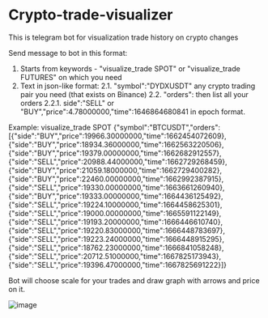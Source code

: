 # Crypto-trade-visualizer
This is telegram bot for visualization trade history on crypto changes

Send message to bot in this format:
  1. Starts from keywords - "visualize_trade SPOT" or "visualize_trade FUTURES" on which you need
  2. Text in json-like format:
    2.1. "symbol":"DYDXUSDT" any crypto trading pair you need (that exists on Binance)
    2.2. "orders": then list all your orders
      2.2.1. side":"SELL" or "BUY","price":4.78000000,"time":1646864680841 in epoch format.

Example:
visualize_trade SPOT
{"symbol":"BTCUSDT","orders":[{"side":"BUY","price":19966.30000000,"time":1662454072609},{"side":"BUY","price":18934.36000000,"time":1662563220506},{"side":"BUY","price":19379.00000000,"time":1662682912557},{"side":"SELL","price":20988.44000000,"time":1662729268459},{"side":"BUY","price":21059.18000000,"time":1662729400282},{"side":"BUY","price":22460.00000000,"time":1662992387915},{"side":"SELL","price":19330.00000000,"time":1663661260940},{"side":"BUY","price":19333.00000000,"time":1664436125492},{"side":"SELL","price":19224.10000000,"time":1664458625301},{"side":"SELL","price":19000.00000000,"time":1665591122149},{"side":"SELL","price":19193.20000000,"time":1666446610740},{"side":"SELL","price":19220.83000000,"time":1666448783697},{"side":"SELL","price":19223.24000000,"time":1666448915295},{"side":"SELL","price":18762.23000000,"time":1666841058248},{"side":"SELL","price":20712.51000000,"time":1667825173943},{"side":"SELL","price":19396.47000000,"time":1667825691222}]}

Bot will choose scale for your trades and draw graph with arrows and price on it.

![image](https://user-images.githubusercontent.com/116136718/215672034-50198209-6320-4496-a56b-3e46d72f0003.png)
